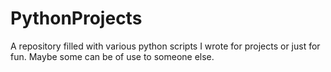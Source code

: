 # PythonProjects
A repository filled with various python scripts I wrote for projects or just for fun. Maybe some can be of use to someone else.
